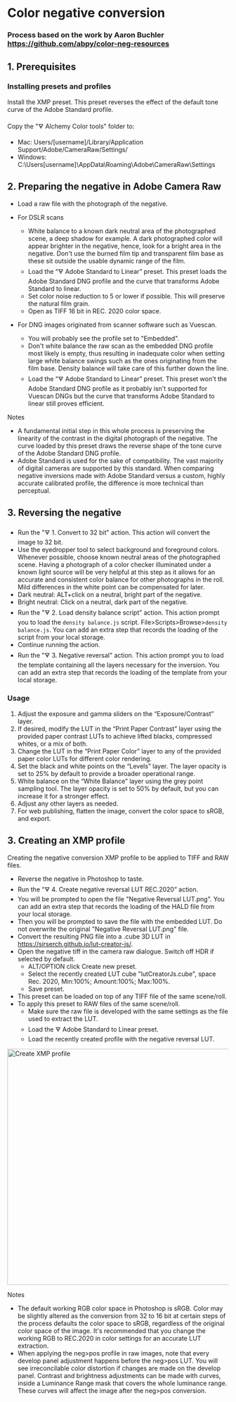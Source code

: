 # Color negative conversion

### Process based on the work by Aaron Buchler https://github.com/abpy/color-neg-resources

## 1. Prerequisites

### Installing presets and profiles
Install the XMP preset. This preset reverses the effect of the default tone curve of the Adobe Standard profile.

Copy the "🜃 Alchemy Color tools" folder to:
* Mac: Users/[username]/Library/Application Support/Adobe/CameraRaw/Settings/
* Windows: C:\Users\[username]\AppData\Roaming\Adobe\CameraRaw\Settings

## 2. Preparing the negative in Adobe Camera Raw
* Load a raw file with the photograph of the negative.
* For DSLR scans
  * White balance to a known dark neutral area of the photographed scene, a deep shadow for example. A dark photographed color will appear brighter in the negative, hence, look for a bright area in the negative. Don't use the burned film tip and transparent film base as these sit outside the usable dynamic range of the film.
  * Load the “🜃 Adobe Standard to Linear” preset. This preset loads the Adobe Standard DNG profile and the curve that transforms Adobe Standard to linear.
  * Set color noise reduction to 5 or lower if possible. This will preserve the natural film grain.
  * Open as TIFF 16 bit in REC. 2020 color space.
 
* For DNG images originated from scanner software such as Vuescan.
  * You will probably see the profile set to "Embedded".
  * Don't white balance the raw scan as the embedded DNG profile most likely is empty, thus resulting in inadequate color when setting large white balance swings such as the ones originating from the film base. Density balance will take care of this further down the line.
  * Load the “🜃 Adobe Standard to Linear” preset. This preset won't the Adobe Standard DNG profile as it probably isn't supported for Vuescan DNGs but the curve that transforms Adobe Standard to linear still proves efficient.


Notes
* A fundamental initial step in this whole process is preserving the linearity of the contrast in the digital photograph of the negative. The curve loaded by this preset draws the reverse shape of the tone curve of the Adobe Standard DNG profile.
* Adobe Standard is used for the sake of compatibility. The vast majority of digital cameras are supported by this standard. When comparing negative inversions made with Adobe Standard versus a custom, highly accurate calibrated profile, the difference is more technical than perceptual.

## 3. Reversing the negative
* Run the "🜃 1. Convert to 32 bit" action. This action will convert the image to 32 bit.
* Use the eyedropper tool to select background and foreground colors. Whenever possible, choose known neutral areas of the photographed scene. Having a photograph of a color checker illuminated under a known light source will be very helpful at this step as it allows for an accurate and consistent color balance for other photographs in the roll. Mild differences in the white point can be compensated for later.
* Dark neutral: ALT+click on a neutral, bright part of the negative.
* Bright neutral: Click on a neutral, dark part of the negative.
* Run the "🜃 2. Load density balance script" action. This action prompt you to load the `density balance.js` script. File>Scripts>Browse>`density balance.js`. You can add an extra step that records the loading of the script from your local storage.
* Continue running the action.
* Run the "🜃 3. Negative reversal" action. This action prompt you to load the template containing all the layers necessary for the inversion. You can add an extra step that records the loading of the template from your local storage.

### Usage

1. Adjust the exposure and gamma sliders on the “Exposure/Contrast” layer.
2. If desired, modify the LUT in the “Print Paper Contrast” layer using the provided paper contrast LUTs to achieve lifted blacks, compressed whites, or a mix of both.
3. Change the LUT in the “Print Paper Color” layer to any of the provided paper color LUTs for different color rendering.
4. Set the black and white points on the “Levels” layer. The layer opacity is set to 25% by default to provide a broader operational range.
5. White balance on the “White Balance” layer using the grey point sampling tool. The layer opacity is set to 50% by default, but you can increase it for a stronger effect.
6. Adjust any other layers as needed.
7. For web publishing, flatten the image, convert the color space to sRGB, and export.


## 3. Creating an XMP profile
Creating the negative conversion XMP profile to be applied to TIFF and RAW files.

* Reverse the negative in Photoshop to taste.
* Run the “🜃 4. Create negative reversal LUT REC.2020” action.
* You will be prompted to open the file "Negative Reversal LUT.png". You can add an extra step that records the loading of the HALD file from your local storage.
* Then you will be prompted to save the file with the embedded LUT. Do not overwrite the original "Negative Reversal LUT.png" file.
* Convert the resulting PNG file into a .cube 3D LUT in https://sirserch.github.io/lut-creator-js/.
* Open the negative tiff in the camera raw dialogue. Switch off HDR if selected by default.
  * ALT/OPTION click Create new preset.
  * Select the recently created LUT cube "lutCreatorJs.cube", space Rec. 2020, Min:100%; Amount:100%; Max:100%.
  * Save preset.
* This preset can be loaded on top of any TIFF file of the same scene/roll.
* To apply this preset to RAW files of the same scene/roll.
  * Make sure the raw file is developed with the same settings as the file used to extract the LUT.
  * Load the 🜃 Adobe Standard to Linear preset.
  * Load the recently created profile with the negative reversal LUT.

<img width="536" alt="Create  XMP profile" src="https://github.com/user-attachments/assets/45d878ef-f2d6-49a1-a1c7-6d12917f3d7c">

Notes
*  The default working RGB color space in Photoshop is sRGB. Color may be slightly altered as the conversion from 32 to 16 bit at certain steps of the process defaults the color space to sRGB, regardless of the original color space of the image. It's recommended that you change the working RGB to REC.2020 in color settings for an accurate LUT extraction.
* When applying the neg>pos profile in raw images, note that every develop panel adjustment happens before the neg>pos LUT. You will see irreconcilable color distortion if changes are made on the develop panel. Contrast and brightness adjustments can be made with curves, inside a Luminance Range mask that covers the whole luminance range. These curves will affect the image after the neg>pos conversion.
